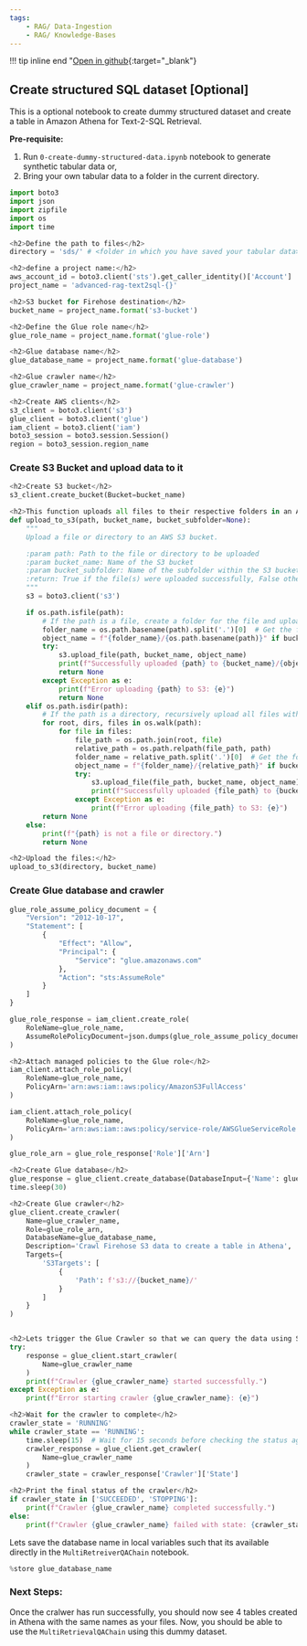 ```yaml
---
tags:
    - RAG/ Data-Ingestion
    - RAG/ Knowledge-Bases
---
```


!!! tip inline end "[Open in github](https://github.com/aws-samples/amazon-bedrock-samples/tree/main/knowledge-bases/use-case-examples/rag-using-structured-unstructured-data/1_create_sql_dataset_optional.ipynb){:target="_blank"}

<h2>Create structured SQL dataset [Optional]</h2>

This is a optional notebook to create dummy structured dataset and create a table in Amazon Athena for Text-2-SQL Retrieval.

**Pre-requisite:**
1. Run `0-create-dummy-structured-data.ipynb` notebook to generate synthetic tabular data or,
2. Bring your own tabular data to a folder in the current directory.


```python
import boto3
import json
import zipfile
import os
import time

<h2>Define the path to files</h2>
directory = 'sds/' # <folder in which you have saved your tabular data>

<h2>define a project name:</h2>
aws_account_id = boto3.client('sts').get_caller_identity()['Account']
project_name = 'advanced-rag-text2sql-{}'

<h2>S3 bucket for Firehose destination</h2>
bucket_name = project_name.format('s3-bucket')

<h2>Define the Glue role name</h2>
glue_role_name = project_name.format('glue-role')

<h2>Glue database name</h2>
glue_database_name = project_name.format('glue-database')

<h2>Glue crawler name</h2>
glue_crawler_name = project_name.format('glue-crawler')
```


```python
<h2>Create AWS clients</h2>
s3_client = boto3.client('s3')
glue_client = boto3.client('glue')
iam_client = boto3.client('iam')
boto3_session = boto3.session.Session()
region = boto3_session.region_name
```

<h3>Create S3 Bucket and upload data to it</h3>


```python
<h2>Create S3 bucket</h2>
s3_client.create_bucket(Bucket=bucket_name)
```


```python
<h2>This function uploads all files to their respective folders in an Amazon S3 bucket.</h2>
def upload_to_s3(path, bucket_name, bucket_subfolder=None):
    """
    Upload a file or directory to an AWS S3 bucket.

    :param path: Path to the file or directory to be uploaded
    :param bucket_name: Name of the S3 bucket
    :param bucket_subfolder: Name of the subfolder within the S3 bucket (optional)
    :return: True if the file(s) were uploaded successfully, False otherwise
    """
    s3 = boto3.client('s3')

    if os.path.isfile(path):
        # If the path is a file, create a folder for the file and upload it
        folder_name = os.path.basename(path).split('.')[0]  # Get the file name without extension"
        object_name = f"{folder_name}/{os.path.basename(path)}" if bucket_subfolder is None else f"{bucket_subfolder}/{folder_name}/{os.path.basename(path)}"
        try:
            s3.upload_file(path, bucket_name, object_name)
            print(f"Successfully uploaded {path} to {bucket_name}/{object_name}")
            return None
        except Exception as e:
            print(f"Error uploading {path} to S3: {e}")
            return None
    elif os.path.isdir(path):
        # If the path is a directory, recursively upload all files within it and create a folder for each file
        for root, dirs, files in os.walk(path):
            for file in files:
                file_path = os.path.join(root, file)
                relative_path = os.path.relpath(file_path, path)
                folder_name = relative_path.split('.')[0]  # Get the folder name for the current file
                object_name = f"{folder_name}/{relative_path}" if bucket_subfolder is None else f"{bucket_subfolder}/{folder_name}/{relative_path}"
                try:
                    s3.upload_file(file_path, bucket_name, object_name)
                    print(f"Successfully uploaded {file_path} to {bucket_name}/{object_name}")
                except Exception as e:
                    print(f"Error uploading {file_path} to S3: {e}")
        return None
    else:
        print(f"{path} is not a file or directory.")
        return None

<h2>Upload the files:</h2>
upload_to_s3(directory, bucket_name)
```

<h3>Create Glue database and crawler</h3>


```python
glue_role_assume_policy_document = {
    "Version": "2012-10-17",
    "Statement": [
        {
            "Effect": "Allow",
            "Principal": {
                "Service": "glue.amazonaws.com"
            },
            "Action": "sts:AssumeRole"
        }
    ]
}

glue_role_response = iam_client.create_role(
    RoleName=glue_role_name,
    AssumeRolePolicyDocument=json.dumps(glue_role_assume_policy_document)
)

<h2>Attach managed policies to the Glue role</h2>
iam_client.attach_role_policy(
    RoleName=glue_role_name,
    PolicyArn='arn:aws:iam::aws:policy/AmazonS3FullAccess'
)

iam_client.attach_role_policy(
    RoleName=glue_role_name,
    PolicyArn='arn:aws:iam::aws:policy/service-role/AWSGlueServiceRole'
)

glue_role_arn = glue_role_response['Role']['Arn']

<h2>Create Glue database</h2>
glue_response = glue_client.create_database(DatabaseInput={'Name': glue_database_name})
time.sleep(30)
```


```python
<h2>Create Glue crawler</h2>
glue_client.create_crawler(
    Name=glue_crawler_name,
    Role=glue_role_arn,
    DatabaseName=glue_database_name,
    Description='Crawl Firehose S3 data to create a table in Athena',
    Targets={
        'S3Targets': [
            {
                'Path': f's3://{bucket_name}/'
            }
        ]
    }
)


<h2>Lets trigger the Glue Crawler so that we can query the data using SQL and create a dashboard in Quicksight:</h2>
try:
    response = glue_client.start_crawler(
        Name=glue_crawler_name
    )
    print(f"Crawler {glue_crawler_name} started successfully.")
except Exception as e:
    print(f"Error starting crawler {glue_crawler_name}: {e}")
```


```python
<h2>Wait for the crawler to complete</h2>
crawler_state = 'RUNNING'
while crawler_state == 'RUNNING':
    time.sleep(15)  # Wait for 15 seconds before checking the status again
    crawler_response = glue_client.get_crawler(
        Name=glue_crawler_name
    )
    crawler_state = crawler_response['Crawler']['State']

<h2>Print the final status of the crawler</h2>
if crawler_state in ['SUCCEEDED', 'STOPPING']:
    print(f"Crawler {glue_crawler_name} completed successfully.")
else:
    print(f"Crawler {glue_crawler_name} failed with state: {crawler_state}")
```

Lets save the database name in local variables such that its available directly in the `MultiRetreiverQAChain` notebook.


```python
%store glue_database_name
```

<h3>Next Steps:</h3>

Once the cralwer has run successfully, you should now see 4 tables created in Athena with the same names as your files. Now, you should be able to use the `MultiRetrievalQAChain` using this dummy dataset.
